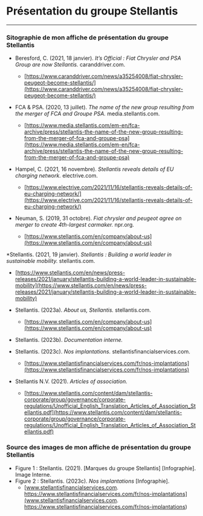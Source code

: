 # Présentation du groupe Stellantis

-------------------------------

### Sitographie de mon affiche de présentation du groupe Stellantis 

* Beresford, C. (2021, 18 janvier). *It’s Official : Fiat Chrysler and PSA Group are now Stellantis.* caranddriver.com.
  * [https://www.caranddriver.com/news/a35254008/fiat-chrysler-peugeot-become-stellantis/](https://www.caranddriver.com/news/a35254008/fiat-chrysler-peugeot-become-stellantis/)

* FCA & PSA. (2020, 13 juillet). *The name of the new group resulting from the merger of FCA and Groupe PSA.* media.stellantis.com.
  * [https://www.media.stellantis.com/em-en/fca-archive/press/stellantis-the-name-of-the-new-group-resulting-from-the-merger-of-fca-and-groupe-psa](https://www.media.stellantis.com/em-en/fca-archive/press/stellantis-the-name-of-the-new-group-resulting-from-the-merger-of-fca-and-groupe-psa)

* Hampel, C. (2021, 16 novembre). *Stellantis reveals details of EU charging network.* electrive.com.
  * [https://www.electrive.com/2021/11/16/stellantis-reveals-details-of-eu-charging-network/](https://www.electrive.com/2021/11/16/stellantis-reveals-details-of-eu-charging-network/)

* Neuman, S. (2019, 31 octobre). *Fiat chrysler and peugeot agree on merger to create 4th-largest carmaker.* npr.org.
  * [https://www.stellantis.com/en/company/about-us](https://www.stellantis.com/en/company/about-us)

*Stellantis. (2021, 19 janvier). *Stellantis : Building a world leader in sustainable mobility.* stellantis.com.
   * [https://www.stellantis.com/en/news/press-releases/2021/january/stellantis-building-a-world-leader-in-sustainable-mobility](https://www.stellantis.com/en/news/press-releases/2021/january/stellantis-building-a-world-leader-in-sustainable-mobility)


* Stellantis. (2023a). *About us, Stellantis.* stellantis.com.
  * [https://www.stellantis.com/en/company/about-us](https://www.stellantis.com/en/company/about-us)
    
*  Stellantis. (2023b). *Documentation interne.*

*  Stellantis. (2023c). *Nos implantations.* stellantisfinancialservices.com.
    * [https://www.stellantisfinancialservices.com/fr/nos-implantations](https://www.stellantisfinancialservices.com/fr/nos-implantations)

* Stellantis N.V. (2021). *Articles of association.*
   * [https://www.stellantis.com/content/dam/stellantis-corporate/group/governance/corporate-regulations/Unofficial_English_Translation_Articles_of_Association_Stellantis.pdf](https://www.stellantis.com/content/dam/stellantis-corporate/group/governance/corporate-regulations/Unofficial_English_Translation_Articles_of_Association_Stellantis.pdf)


### Source des images de mon affiche de présentation du groupe Stellantis 
* Figure 1 : Stellantis. (2021). [Marques du groupe Stellantis] [Infographie]. Image Interne.
* Figure 2 : Stellantis. (2023c). *Nos implantations* [Infographie].
   * [www.stellantisfinancialservices.com. https://www.stellantisfinancialservices.com/fr/nos-implantations](www.stellantisfinancialservices.com. https://www.stellantisfinancialservices.com/fr/nos-implantations)
